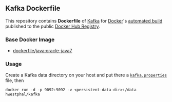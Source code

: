 ## Kafka Dockerfile


This repository contains **Dockerfile** of [Kafka](http://kafka.apache.org/) for [Docker](https://www.docker.com/)'s [automated build](https://registry.hub.docker.com/u/hwestphal/kafka/) published to the public [Docker Hub Registry](https://registry.hub.docker.com/).


### Base Docker Image

* [dockerfile/java:oracle-java7](http://dockerfile.github.io/#/java)


### Usage

Create a Kafka data directory on your host and put there a [`kafka.properties`](http://kafka.apache.org/documentation.html#configuration) file, then

    docker run -d -p 9092:9092 -v <persistent-data-dir>:/data hwestphal/kafka
